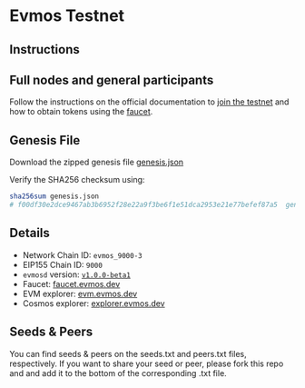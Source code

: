 # Evmos Testnet

## Instructions

## Full nodes and general participants

Follow the instructions on the official documentation to [join the testnet](https://evmos.dev/testnet/join.html) and how to obtain tokens using the [faucet](https://evmos.dev/testnet/faucet.html).

## Genesis File

Download the zipped genesis file [genesis.json](https://archive.evmos.dev/evmos_9000-3/genesis.json)

Verify the SHA256 checksum using:

```bash
sha256sum genesis.json
# f00df30e2dce9467ab3b6952f28e22a9f3be6f1e51dca2953e21e77befef87a5  genesis.json
```

## Details

- Network Chain ID: `evmos_9000-3`
- EIP155 Chain ID: `9000`
- `evmosd` version: [`v1.0.0-beta1`](https://github.com/tharsis/evmos/releases)
- Faucet: [faucet.evmos.dev](https://faucet.evmos.dev)
- EVM explorer: [evm.evmos.dev](https://evm.evmos.dev)
- Cosmos explorer: [explorer.evmos.dev](https://explorer.evmos.dev)

## Seeds & Peers

You can find seeds & peers on the seeds.txt and peers.txt files, respectively. If you want to share your seed or peer, please fork this repo and and add it to the bottom of the corresponding .txt file.
